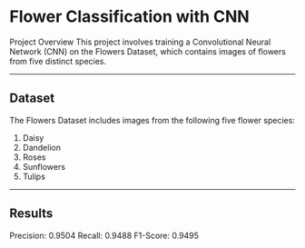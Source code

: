 # Flower Classification with CNN

Project Overview
This project involves training a Convolutional Neural Network (CNN) on the Flowers Dataset, which contains images of flowers from five distinct species. 

---
## Dataset

The Flowers Dataset includes images from the following five flower species:
1. Daisy
2. Dandelion
3. Roses
4. Sunflowers
5. Tulips

---

## Results

Precision: 0.9504
Recall: 0.9488 
F1-Score: 0.9495
